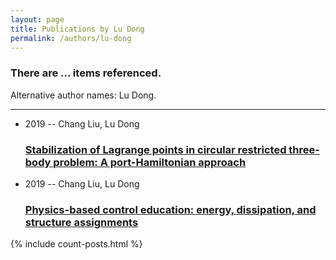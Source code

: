 ```yaml
---
layout: page
title: Publications by Lu Dong
permalink: /authors/lu-dong
---
```


<h3 id="number-posts">There are ... items referenced.</h3>
<p id='info-authors'>Alternative author names: Lu Dong.</p>
<hr />
<ul class="post-list">
<li><span class='post-meta'>2019 -- Chang Liu, Lu Dong</span><h3><a class='post-link' href="{{ site.baseurl }}/stabilization-of-lagrange-points-in-circular-restricted-three-body-problem-a-port-hamiltonian-approach">Stabilization of Lagrange points in circular restricted three-body problem: A port-Hamiltonian approach</a></h3></li>
<li><span class='post-meta'>2019 -- Chang Liu, Lu Dong</span><h3><a class='post-link' href="{{ site.baseurl }}/physics-based-control-education-energy-dissipation-and-structure-assignments">Physics-based control education: energy, dissipation, and structure assignments</a></h3></li>

</ul>
{% include count-posts.html %}
